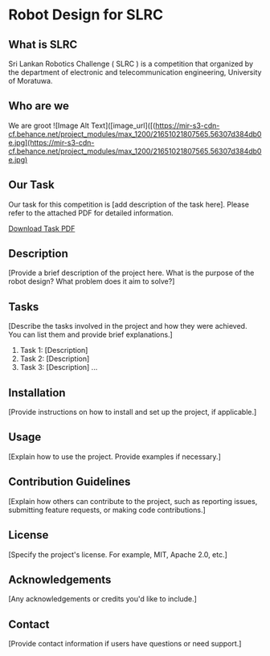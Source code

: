 # Robot Design for SLRC

## What is SLRC
Sri Lankan Robotics Challenge ( SLRC ) is a competition  that organized by the department of electronic and telecommunication engineering, University of Moratuwa.

## Who are we
We are groot
![Image Alt Text]([image_url]([(https://mir-s3-cdn-cf.behance.net/project_modules/max_1200/21651021807565.56307d384db0e.jpg](https://mir-s3-cdn-cf.behance.net/project_modules/max_1200/21651021807565.56307d384db0e.jpg)


## Our Task
Our task for this competition is [add description of the task here]. Please refer to the attached PDF for detailed information.

[Download Task PDF](link/to/your/pdf/file.pdf)

## Description
[Provide a brief description of the project here. What is the purpose of the robot design? What problem does it aim to solve?]

## Tasks
[Describe the tasks involved in the project and how they were achieved. You can list them and provide brief explanations.]

1. Task 1: [Description]
2. Task 2: [Description]
3. Task 3: [Description]
   ...

## Installation
[Provide instructions on how to install and set up the project, if applicable.]

## Usage
[Explain how to use the project. Provide examples if necessary.]

## Contribution Guidelines
[Explain how others can contribute to the project, such as reporting issues, submitting feature requests, or making code contributions.]

## License
[Specify the project's license. For example, MIT, Apache 2.0, etc.]

## Acknowledgements
[Any acknowledgements or credits you'd like to include.]

## Contact
[Provide contact information if users have questions or need support.]

